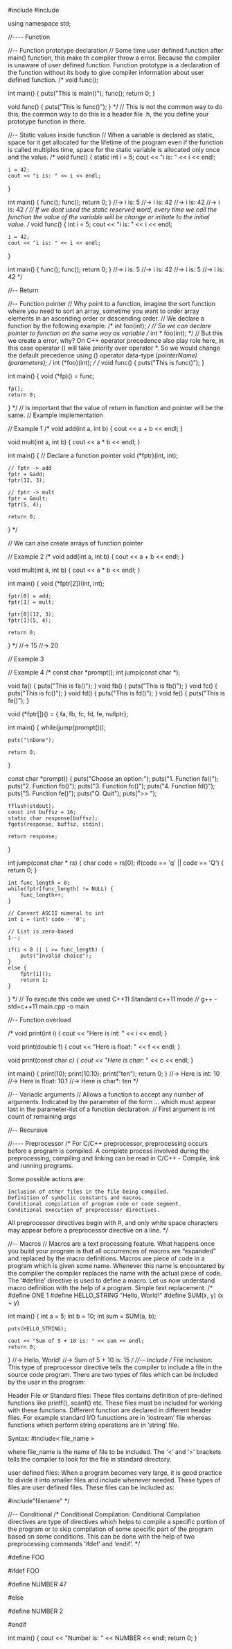 #include <iostream>
#include <cstdio>

using namespace std;

//---- Function

//-- Function prototype declaration
// Some time user defined function after main() function, this make th compiler throw a error. Because the compiler is unaware of user defined function. Function prototype is a declaration of the function without its body to give compiler information about user defined function.
/*
void func();

int main()
{
    puts("This is main()");
    func();
    return 0;
}

void func() {
    puts("This is func()");
}
*/
// This is not the common way to do this, the common way to do this is a header file .h, the you define your prototype function in there.

//-- Static values inside function
// When a variable is declared as static, space for it get allocated for the lifetime of the program even if the function is called multiples time, space for the static variable is allocated only once and the value.
/*
void func() {
    static int i = 5;
    cout << "i is: " << i << endl;
    
    i = 42;
    cout << "i is: " << i << endl;
}

int main()
{
    func();
    func();
    return 0;
}
//-> i is: 5
//-> i is: 42
//-> i is: 42
//-> i is: 42
*/
// If we dont used the static reserved word, every time we call the function the value of the variable will be change or initiate to the initial value.
/*
void func() {
    int i = 5;
    cout << "i is: " << i << endl;
    
    i = 42;
    cout << "i is: " << i << endl;
}

int main()
{
    func();
    func();
    return 0;
}
//-> i is: 5
//-> i is: 42
//-> i is: 5
//-> i is: 42
*/

//-- Return

//-- Function pointer
// Why point to a function, imagine the sort function where you need to sort an array, sometime you want to order array elements in an ascending order or descending order.
// We declare a function by the following example:
/*
int foo(int);
*/
// So we can declare pointer to function on the same way as variable 
/*
int * foo(int);
*/
// But this we create a error, why? On C++ operator precedence also play role here, in this case operator () will take priority over operator *. So we would change the default precedence using () operator data-type (*pointerName)(parameters);
/*
int (*foo)(int);
*/
/*
void func() {
    puts("This is func()");
}

int main()
{
    void (*fp)() = func;

    fp();
    return 0;
}
*/
// Is important that the value of return in function and pointer will be the same.
// Example implementation 

// Example 1
/*
void add(int a, int b) {
    cout << a + b << endl;
}

void mult(int a, int b) {
    cout << a * b << endl;
}

int main()
{
    // Declare a function pointer
    void (*fptr)(int, int);

    // fptr -> add
    fptr = &add;
    fptr(12, 3);

    // fptr -> mult
    fptr = &mult;
    fptr(5, 4);

    return 0;
}
*/

// We can alse create arrays of function pointer

// Example 2
/*
void add(int a, int b) {
    cout << a + b << endl;
}

void mult(int a, int b) {
    cout << a * b << endl;
}

int main()
{
    void (*fptr[2])(int, int);

    fptr[0] = add;
    fptr[1] = mult;

    fptr[0](12, 3);
    fptr[1](5, 4);

    return 0;
}
*/
//-> 15
//-> 20

// Example 3



// Example 4
/*
const char *prompt();
int jump(const char *);

void fa() { puts("This is fa()"); }
void fb() { puts("This is fb()"); }
void fc() { puts("This is fc()"); }
void fd() { puts("This is fd()"); }
void fe() { puts("This is fe()"); }

void (*fptr[])() = { fa, fb, fc, fd, fe, nullptr};

int main() {
    while(jump(prompt()));
    
    puts("\nDone");
    
    return 0;
}

const char *prompt() {
    puts("Choose an option:");
    puts("1. Function fa()");
    puts("2. Function fb()");
    puts("3. Function fc()");
    puts("4. Function fd()");
    puts("5. Function fe()");
    puts("Q. Quit");
    puts(">> ");

    fflush(stdout);
    const int buffsz = 16;
    static char response[buffsz];
    fgets(response, buffsz, stdin);

    return response;
}

int jump(const char * rs) {
    char code = rs[0];
    if(code == 'q' || code == 'Q') {
        return 0;
    }

    int func_length = 0;
    while(fptr[func_length] != NULL) {
        func_length++;
    }

    // Convert ASCII numeral to int
    int i = (int) code - '0';

    // List is zero-based
    i--;

    if(i < 0 || i >= func_length) {
        puts("Invalid choice");
    }
    else {
        fptr[i]();
        return 1;
    }
}
*/
// To execute this code we used C++11 Standard c++11 mode
// g++ -std=c++11 main.cpp -o main

//-- Function overload

/*
void print(int i) {
    cout << "Here is int: " << i << endl;
}

void print(double f) {
    cout << "Here is float: " << f << endl;
}

void print(const char *c) {
    cout << "Here is char*: " << c << endl;
}

int main() {
    print(10);
    print(10.10);
    print("ten");
    return 0;
}
//-> Here is int: 10
//-> Here is float: 10.1
//-> Here is char*: ten
*/

//-- Variadic arguments
// Allows a function to accept any number of arguments. Indicated by the parameter of the form ... which must appear last in the parameter-list of a function declaration.
// First argument is int count of remaining args

//-- Recursive

//---- Preprocessor
/*
For C/C++ preprocessor, preprocessing occurs before a program is compiled.  A complete process involved during the preprocessing, compiling and linking can be read in C/C++ - Compile, link and running programs.

Some possible actions are:

    Inclusion of other files in the file being compiled.
    Definition of symbolic constants and macros.
    Conditional compilation of program code or code segment.
    Conditional execution of preprocessor directives.

All preprocessor directives begin with #, and only white space characters may appear before a preprocessor directive on a line.
*/

//-- Macros 
// Macros are a text processing feature. What happens once you build your program is that all occurrences of macros are “expanded” and replaced by the macro definitions. Macros are piece of code in a program which is given some name. Whenever this name is encountered by the compiler the compiler replaces the name with the actual piece of code. The ‘#define’ directive is used to define a macro. Let us now understand macro definition with the help of a program. Simple text replacement.
/*
#define ONE 1
#define HELLO_STRING "Hello, World!"
#define SUM(x, y) (x + y)

int main()
{
    int a = 5;
    int b = 10;
    int sum = SUM(a, b);

    puts(HELLO_STRING);
    
    cout << "Sum of 5 + 10 is: " << sum << endl;
    return 0;
}
//-> Hello, World!
//-> Sum of 5 + 10 is: 15
*/
//-- Include
/*
File Inclusion: This type of preprocessor directive tells the compiler to include a file in the source code program. There are two types of files which can be included by the user in the program:

Header File or Standard files: These files contains definition of pre-defined functions like printf(), scanf() etc. These files must be included for working with these functions. Different function are declared in different header files. For example standard I/O funuctions are in ‘iostream’ file whereas functions which perform string operations are in ‘string’ file.

Syntax:
#include< file_name >

where file_name is the name of file to be included. The ‘<‘ and ‘>’ brackets tells the compiler to look for the file in standard directory.

user defined files: When a program becomes very large, it is good practice to divide it into smaller files and include whenever needed. These types of files are user defined files. These files can be included as:

#include"filename"
*/

//-- Conditional
/*
Conditional Compilation: Conditional Compilation directives are type of directives which helps to compile a specific portion of the program or to skip compilation of some specific part of the program based on some conditions. This can be done with the help of two preprocessing commands ‘ifdef‘ and ‘endif‘.
*/

#define FOO

#ifdef FOO 

#define NUMBER 47

#else 

#define NUMBER 2

#endif

int main() {
    cout << "Number is: " << NUMBER << endl;
    return 0;
}
